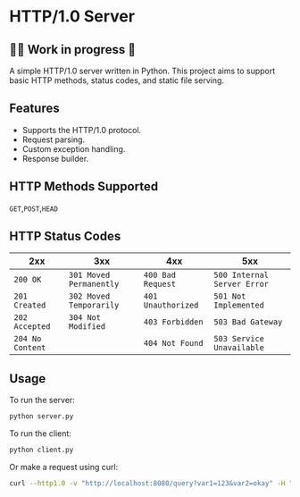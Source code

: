 # HTTP/1.0 Server
## 👷‍♀️ Work in progress 🚧
A simple HTTP/1.0 server written in Python. This project aims to support basic HTTP methods, status codes, and static file serving.
## Features
- Supports the HTTP/1.0 protocol.
- Request parsing.
- Custom exception handling.
- Response builder.
## HTTP Methods Supported
`GET`,`POST`,`HEAD`    
## HTTP Status Codes
| 2xx|3xx|4xx|5xx|
|----------------|--------|----|------|
|`200 OK`|`301 Moved Permanently`|`400 Bad Request`|`500 Internal Server Error`|
|`201 Created`|`302 Moved Temporarily`|`401 Unauthorized`|`501 Not Implemented`|
|`202 Accepted`|`304 Not Modified`|`403 Forbidden`|`503 Bad Gateway`|
|`204 No Content`||`404 Not Found`|`503 Service Unavailable`|
## Usage
To run the server:
```bash
python server.py
```
To run the client:
```python
python client.py
```
Or make a request using curl:
```bash
curl --http1.0 -v "http://localhost:8080/query?var1=123&var2=okay" -H "User-Agent: Client/1.0" -H "Accept: application/json"
```